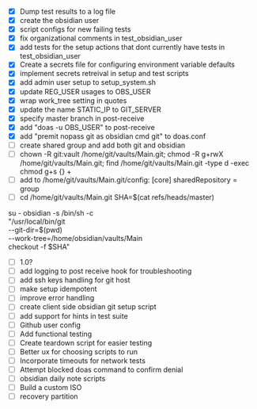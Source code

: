 - [x] Dump test results to a log file 
- [x] create the obsidian user
- [x] script configs for new failing tests
- [x] fix organizational comments in test_obsidian_user
- [x] add tests for the setup actions that dont currently have tests in test_obsidian_user
- [x] Create a secrets file for configuring environment variable defaults
- [x] implement secrets retreival in setup and test scripts
- [x] add admin user setup to setup_system.sh
- [x] update REG_USER usages to OBS_USER
- [x] wrap work_tree setting in quotes 
- [x] update the name STATIC_IP to GIT_SERVER
- [x] specify master branch in post-receive
- [x] add "doas -u OBS_USER" to post-receive
- [x] add "premit nopass git as obsidian cmd git" to doas.conf
- [ ] create shared group and add both git and obsidian
- [ ] chown -R git:vault /home/git/vaults/Main.git; chmod -R g+rwX /home/git/vaults/Main.git; find /home/git/vaults/Main.git -type d -exec chmod g+s {} +
- [ ] add to /home/git/vaults/Main.git/config: [core]
                                                    sharedRepository = group
- [ ] cd /home/git/vaults/Main.git
SHA=$(cat refs/heads/master)

su - obsidian -s /bin/sh -c \
  "/usr/local/bin/git \
    --git-dir=$(pwd) \
    --work-tree=/home/obsidian/vaults/Main \
    checkout -f $SHA"
- [ ] 1.0?
- [ ] add logging to post receive hook for troubleshooting
- [ ] add ssh keys handling for git host
- [ ] make setup idempotent
- [ ] improve error handling
- [ ] create client side obsidian git setup script 
- [ ] add support for hints in test suite
- [ ] Github user config
- [ ] Add functional testing 
- [ ] Create teardown script for easier testing 
- [ ] Better ux for choosing scripts to run 
- [ ] Incorporate timeouts for network tests
- [ ] Attempt blocked doas command to confirm denial 
- [ ] obsidian daily note scripts
- [ ] Build a custom ISO
- [ ] recovery partition 
